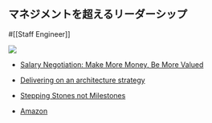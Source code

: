 ## マネジメントを超えるリーダーシップ

#[[Staff Engineer]]

![](https://m.media-amazon.com/images/I/5161jidz6vL._SX594_BO1,204,203,200_.jpg)


- [Salary Negotiation: Make More Money, Be More Valued](https://www.kalzumeus.com/2012/01/23/salary-negotiation/)
- [Delivering on an architecture strategy](https://blog.thepete.net/blog/2019/12/09/delivering-on-an-architecture-strategy/)
- [Stepping Stones not Milestones](https://medium.com/@jamesacowling/stepping-stones-not-milestones-e6be0073563f)

- [Amazon](https://amzn.asia/d/1GQFXKy)